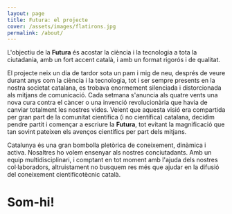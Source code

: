 ```yaml
---
layout: page
title: Futura: el projecte
cover: /assets/images/flatirons.jpg
permalink: /about/
---
```

L'objectiu de la **Futura** és acostar la ciència i la tecnologia a tota la ciutadania, amb un fort accent català, i amb un format rigorós i de qualitat.

El projecte neix un dia de tardor sota un pam i mig de neu, després de veure durant anys com la ciència i la tecnologia, tot i ser sempre presents en la nostra societat catalana, es trobava enormement silenciada i distorcionada als mitjans de comunicació. Cada setmana s'anuncia als quatre vents una nova cura contra el càncer o una invenció revolucionària que havia de canviar totalment les nostres vides. Veient que aquesta visió era compartida per gran part de la comunitat científica (i no científica) catalana, decidim pendre partit i començar a escriure la **Futura**, tot evitant la magnificació que tan sovint pateixen els avenços científics per part dels mitjans.

Catalunya és una gran bombolla pletòrica de coneixement, dinàmica i activa. Nosaltres ho volem ensenyar als nostres conciutadants. Amb un equip multidisciplinari, i comptant en tot moment amb l'ajuda dels nostres col·laboradors, altruistament no busquem res més que ajudar en la difusió del coneixement cientificotècnic català.

# Som-hi!
